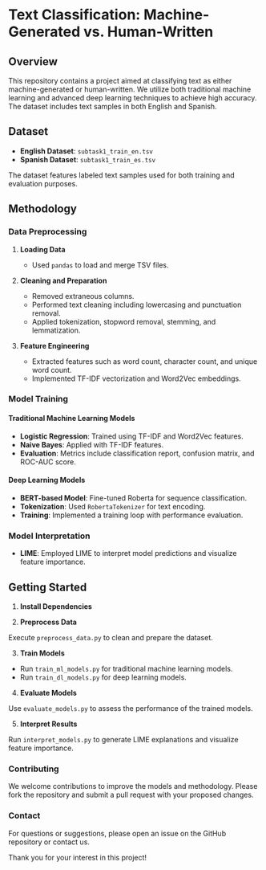 # Text Classification: Machine-Generated vs. Human-Written

## Overview

This repository contains a project aimed at classifying text as either machine-generated or human-written. We utilize both traditional machine learning and advanced deep learning techniques to achieve high accuracy. The dataset includes text samples in both English and Spanish.

## Dataset

- **English Dataset**: `subtask1_train_en.tsv`
- **Spanish Dataset**: `subtask1_train_es.tsv`

The dataset features labeled text samples used for both training and evaluation purposes.

## Methodology

### Data Preprocessing

1. **Loading Data**
   - Used `pandas` to load and merge TSV files.

2. **Cleaning and Preparation**
   - Removed extraneous columns.
   - Performed text cleaning including lowercasing and punctuation removal.
   - Applied tokenization, stopword removal, stemming, and lemmatization.

3. **Feature Engineering**
   - Extracted features such as word count, character count, and unique word count.
   - Implemented TF-IDF vectorization and Word2Vec embeddings.

### Model Training

#### Traditional Machine Learning Models

- **Logistic Regression**: Trained using TF-IDF and Word2Vec features.
- **Naive Bayes**: Applied with TF-IDF features.
- **Evaluation**: Metrics include classification report, confusion matrix, and ROC-AUC score.

#### Deep Learning Models

- **BERT-based Model**: Fine-tuned Roberta for sequence classification.
- **Tokenization**: Used `RobertaTokenizer` for text encoding.
- **Training**: Implemented a training loop with performance evaluation.

### Model Interpretation

- **LIME**: Employed LIME to interpret model predictions and visualize feature importance.

## Getting Started

1. **Install Dependencies**

2. **Preprocess Data**

Execute `preprocess_data.py` to clean and prepare the dataset.

3. **Train Models**

- Run `train_ml_models.py` for traditional machine learning models.
- Run `train_dl_models.py` for deep learning models.

4.  **Evaluate Models**

Use `evaluate_models.py` to assess the performance of the trained models.


5.  **Interpret Results**

Run `interpret_models.py` to generate LIME explanations and visualize feature importance.

### Contributing
We welcome contributions to improve the models and methodology. Please fork the repository and submit a pull request with your proposed changes.
### Contact
For questions or suggestions, please open an issue on the GitHub repository or contact us.

Thank you for your interest in this project!

